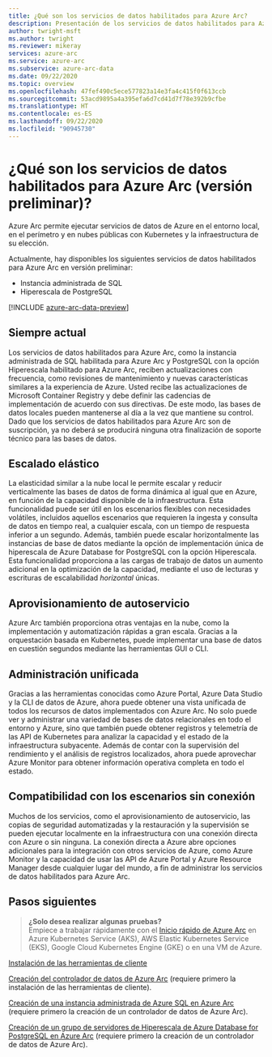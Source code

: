 ```yaml
---
title: ¿Qué son los servicios de datos habilitados para Azure Arc?
description: Presentación de los servicios de datos habilitados para Azure Arc
author: twright-msft
ms.author: twright
ms.reviewer: mikeray
services: azure-arc
ms.service: azure-arc
ms.subservice: azure-arc-data
ms.date: 09/22/2020
ms.topic: overview
ms.openlocfilehash: 47fef490c5ece577823a14e3fa4c415f0f613ccb
ms.sourcegitcommit: 53acd9895a4a395efa6d7cd41d7f78e392b9cfbe
ms.translationtype: HT
ms.contentlocale: es-ES
ms.lasthandoff: 09/22/2020
ms.locfileid: "90945730"
---
```

# <a name="what-are-azure-arc-enabled-data-services-preview"></a>¿Qué son los servicios de datos habilitados para Azure Arc (versión preliminar)?

Azure Arc permite ejecutar servicios de datos de Azure en el entorno local, en el perímetro y en nubes públicas con Kubernetes y la infraestructura de su elección.

Actualmente, hay disponibles los siguientes servicios de datos habilitados para Azure Arc en versión preliminar:

- Instancia administrada de SQL
- Hiperescala de PostgreSQL

[!INCLUDE [azure-arc-data-preview](../../../includes/azure-arc-data-preview.md)]

## <a name="always-current"></a>Siempre actual

Los servicios de datos habilitados para Azure Arc, como la instancia administrada de SQL habilitada para Azure Arc y PostgreSQL con la opción Hiperescala habilitado para Azure Arc, reciben actualizaciones con frecuencia, como revisiones de mantenimiento y nuevas características similares a la experiencia de Azure. Usted recibe las actualizaciones de Microsoft Container Registry y debe definir las cadencias de implementación de acuerdo con sus directivas. De este modo, las bases de datos locales pueden mantenerse al día a la vez que mantiene su control. Dado que los servicios de datos habilitados para Azure Arc son de suscripción, ya no deberá se producirá ninguna otra finalización de soporte técnico para las bases de datos.

## <a name="elastic-scale"></a>Escalado elástico

La elasticidad similar a la nube local le permite escalar y reducir verticalmente las bases de datos de forma dinámica al igual que en Azure, en función de la capacidad disponible de la infraestructura. Esta funcionalidad puede ser útil en los escenarios flexibles con necesidades volátiles, incluidos aquellos escenarios que requieren la ingesta y consulta de datos en tiempo real, a cualquier escala, con un tiempo de respuesta inferior a un segundo. Además, también puede escalar horizontalmente las instancias de base de datos mediante la opción de implementación única de hiperescala de Azure Database for PostgreSQL con la opción Hiperescala. Esta funcionalidad proporciona a las cargas de trabajo de datos un aumento adicional en la optimización de la capacidad, mediante el uso de lecturas y escrituras de escalabilidad *horizontal* únicas.

## <a name="self-service-provisioning"></a>Aprovisionamiento de autoservicio

Azure Arc también proporciona otras ventajas en la nube, como la implementación y automatización rápidas a gran escala. Gracias a la orquestación basada en Kubernetes, puede implementar una base de datos en cuestión segundos mediante las herramientas GUI o CLI.

## <a name="unified-management"></a>Administración unificada

Gracias a las herramientas conocidas como Azure Portal, Azure Data Studio y la CLI de datos de Azure, ahora puede obtener una vista unificada de todos los recursos de datos implementados con Azure Arc. No solo puede ver y administrar una variedad de bases de datos relacionales en todo el entorno y Azure, sino que también puede obtener registros y telemetría de las API de Kubernetes para analizar la capacidad y el estado de la infraestructura subyacente. Además de contar con la supervisión del rendimiento y el análisis de registros localizados, ahora puede aprovechar Azure Monitor para obtener información operativa completa en todo el estado.

## <a name="disconnected-scenario-support"></a>Compatibilidad con los escenarios sin conexión

Muchos de los servicios, como el aprovisionamiento de autoservicio, las copias de seguridad automatizadas y la restauración y la supervisión se pueden ejecutar localmente en la infraestructura con una conexión directa con Azure o sin ninguna. La conexión directa a Azure abre opciones adicionales para la integración con otros servicios de Azure, como Azure Monitor y la capacidad de usar las API de Azure Portal y Azure Resource Manager desde cualquier lugar del mundo, a fin de administrar los servicios de datos habilitados para Azure Arc.

## <a name="next-steps"></a>Pasos siguientes

> **¿Solo desea realizar algunas pruebas?**  
> Empiece a trabajar rápidamente con el [Inicio rápido de Azure Arc](https://github.com/microsoft/azure_arc#azure-arc-enabled-data-services) en Azure Kubernetes Service (AKS), AWS Elastic Kubernetes Service (EKS), Google Cloud Kubernetes Engine (GKE) o en una VM de Azure.

[Instalación de las herramientas de cliente](install-client-tools.md)

[Creación del controlador de datos de Azure Arc](create-data-controller.md) (requiere primero la instalación de las herramientas de cliente).

[Creación de una instancia administrada de Azure SQL en Azure Arc](create-sql-managed-instance.md) (requiere primero la creación de un controlador de datos de Azure Arc).

[Creación de un grupo de servidores de Hiperescala de Azure Database for PostgreSQL en Azure Arc](create-postgresql-hyperscale-server-group.md) (requiere primero la creación de un controlador de datos de Azure Arc).

